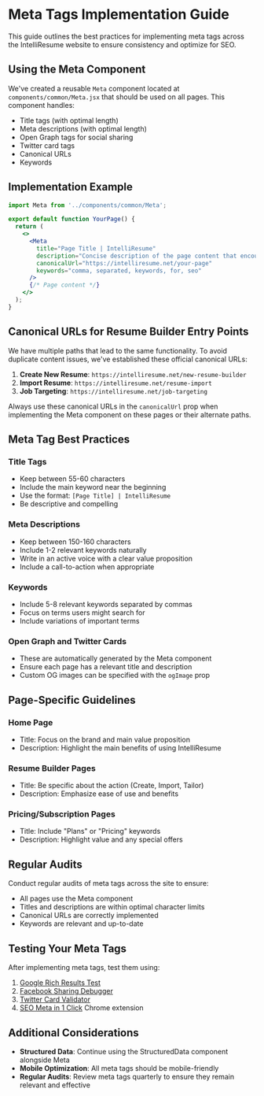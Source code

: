 # Meta Tags Implementation Guide

This guide outlines the best practices for implementing meta tags across the IntelliResume website to ensure consistency and optimize for SEO.

## Using the Meta Component

We've created a reusable `Meta` component located at `components/common/Meta.jsx` that should be used on all pages. This component handles:

- Title tags (with optimal length)
- Meta descriptions (with optimal length)
- Open Graph tags for social sharing
- Twitter card tags
- Canonical URLs
- Keywords

## Implementation Example

```jsx
import Meta from '../components/common/Meta';

export default function YourPage() {
  return (
    <>
      <Meta 
        title="Page Title | IntelliResume"
        description="Concise description of the page content that encourages clicks (150-160 characters max)"
        canonicalUrl="https://intelliresume.net/your-page"
        keywords="comma, separated, keywords, for, seo"
      />
      {/* Page content */}
    </>
  );
}
```

## Canonical URLs for Resume Builder Entry Points

We have multiple paths that lead to the same functionality. To avoid duplicate content issues, we've established these official canonical URLs:

1. **Create New Resume**: `https://intelliresume.net/new-resume-builder`
2. **Import Resume**: `https://intelliresume.net/resume-import`
3. **Job Targeting**: `https://intelliresume.net/job-targeting`

Always use these canonical URLs in the `canonicalUrl` prop when implementing the Meta component on these pages or their alternate paths.

## Meta Tag Best Practices

### Title Tags
- Keep between 55-60 characters
- Include the main keyword near the beginning
- Use the format: `[Page Title] | IntelliResume`
- Be descriptive and compelling

### Meta Descriptions
- Keep between 150-160 characters
- Include 1-2 relevant keywords naturally
- Write in an active voice with a clear value proposition
- Include a call-to-action when appropriate

### Keywords
- Include 5-8 relevant keywords separated by commas
- Focus on terms users might search for
- Include variations of important terms

### Open Graph and Twitter Cards
- These are automatically generated by the Meta component
- Ensure each page has a relevant title and description
- Custom OG images can be specified with the `ogImage` prop

## Page-Specific Guidelines

### Home Page
- Title: Focus on the brand and main value proposition
- Description: Highlight the main benefits of using IntelliResume

### Resume Builder Pages
- Title: Be specific about the action (Create, Import, Tailor)
- Description: Emphasize ease of use and benefits

### Pricing/Subscription Pages
- Title: Include "Plans" or "Pricing" keywords
- Description: Highlight value and any special offers

## Regular Audits

Conduct regular audits of meta tags across the site to ensure:
- All pages use the Meta component
- Titles and descriptions are within optimal character limits
- Canonical URLs are correctly implemented
- Keywords are relevant and up-to-date

## Testing Your Meta Tags

After implementing meta tags, test them using:
1. [Google Rich Results Test](https://search.google.com/test/rich-results)
2. [Facebook Sharing Debugger](https://developers.facebook.com/tools/debug/)
3. [Twitter Card Validator](https://cards-dev.twitter.com/validator)
4. [SEO Meta in 1 Click](https://chrome.google.com/webstore/detail/seo-meta-in-1-click/bjogjfinolnhfhkbipphpdlldadpnmhc) Chrome extension

## Additional Considerations

- **Structured Data**: Continue using the StructuredData component alongside Meta
- **Mobile Optimization**: All meta tags should be mobile-friendly
- **Regular Audits**: Review meta tags quarterly to ensure they remain relevant and effective 